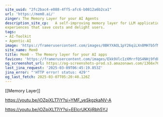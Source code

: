 ```yaml
---
site_uuid: "2fc2bac4-e088-4ff5-afc6-b0812a6b2ca1"
url: 'https://mem0.ai/'
zinger: The Memory Layer for your AI Agents
description_site_cp:   A self-improving memory layer for LLM applications, enabling personalized AI
experiences that save costs and delight users.
tags:
- AI-Toolkit
- Agentic-AI
image: 'https://framerusercontent.com/images/0BKYXAOL1pY26qiLXn8MH7b5fM.png'
site_name: Mem0
title: Mem0 - The Memory layer for your AI apps
favicon: 'https://framerusercontent.com/images/Ekk9VlcIzXMrrfQS4NHj9fdEKKE.png'
og_screenshot_url: https://og-screenshots-prod.s3.amazonaws.com/1366x768/80/false/eabe664722a73b9c483c988b58e123c5b2e685f853c7caa8764fffedf7eef2df.jpeg
last_jina_request: '2025-03-09T06:45:19.853Z'
jina_error: "'HTTP error! status: 429'"
og_last_fetch: 2025-03-07T05:20:40.126Z
---
```

[[Memory Layer]]

https://youtu.be/iOZpiXLT7iY?si=YMF_veSkgzkaNV-A

https://youtu.be/iOZpiXLT7iY?si=EElcrUKXjiRbh5YJ
